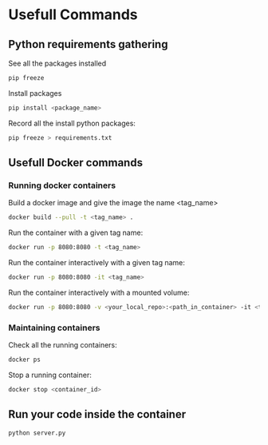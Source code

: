 # Usefull Commands

## Python requirements gathering

See all the packages installed
```bash
pip freeze
```

Install packages 
```bash
pip install <package_name>
```

Record all the install python packages:
```bash
pip freeze > requirements.txt
```

## Usefull Docker commands

### Running docker containers
Build a docker image and give the image the name <tag_name>
```bash
docker build --pull -t <tag_name> .
```

Run the container with a given tag name:
```bash
docker run -p 8080:8080 -t <tag_name>
```

Run the container interactively with a given tag name:
```bash
docker run -p 8080:8080 -it <tag_name>
```

Run the container interactively with a mounted volume:
```bash
docker run -p 8080:8080 -v <your_local_repo>:<path_in_container> -it <tag_name>
```

### Maintaining containers
Check all the running containers:
```bash
docker ps
```

Stop a running container:
```bash
docker stop <container_id>
```

## Run your code inside the container
```bash
python server.py
```
